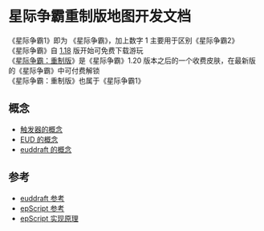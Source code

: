 # 星际争霸重制版地图开发文档

《星际争霸1》即为 《星际争霸》，加上数字 1 主要用于区别《星际争霸2》  
《星际争霸》自 [1.18](https://news.blizzard.com/en-gb/starcraft/20674424/starcraft-brood-war-patch-1-18-patch-notes) 版开始可免费下载游玩  
《[星际争霸：重制版](https://news.blizzard.com/en-gb/starcraft/20977641/starcraft-remastered-is-live)》是《星际争霸》1.20 版本之后的一个收费皮肤，在最新版的《星际争霸》中可付费解锁  
《星际争霸：重制版》也属于《星际争霸1》  

## 概念
- [触发器的概念](What-are-Triggers.md)
- [EUD 的概念](What-is-EUD.md)
- [euddraft 的概念](What-is-euddraft.md)

## 参考
- [euddraft 参考](euddraft-Reference.md)
- [epScript 参考](epScript-Reference.md)
- [epScript 实现原理](How-epScript-Works.md)